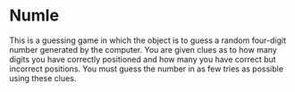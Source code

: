 # Numle
This is a guessing game in which the object is to guess a random four-digit number generated by the computer. You are given clues as to how many digits you have correctly positioned and how many you have correct but incorrect positions. You must guess the number in as few tries as possible using these clues.
